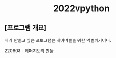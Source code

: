 <h1 align="center">2022vpython</h1>

## [프로그램 개요]
내가 만들고 싶은 프로그램은 게이머들을 위한 벽돌깨기이다.

220608 - 레퍼지토리 만듦
